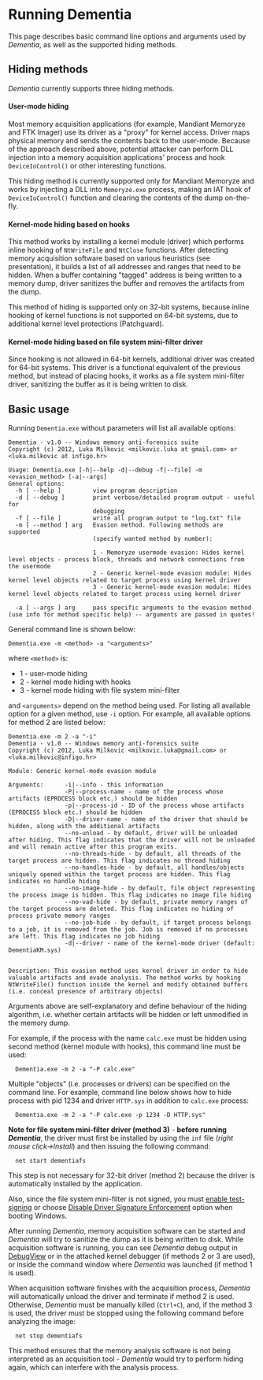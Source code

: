# Running Dementia #

This page describes basic command line options and arguments used by _Dementia_, as well as the supported hiding methods.

## Hiding methods ##

_Dementia_ currently supports three hiding methods.
#### User-mode hiding ####
Most memory acquisition applications (for example, Mandiant Memoryze and FTK Imager) use its driver as a "proxy" for kernel access. Driver maps physical memory and sends the contents back to the user-mode.
Because of the approach described above, potential attacker can perform DLL injection into a memory acquisition applications' process and hook `DeviceIoControl()` or other interesting functions.

This hiding method is currently supported only for Mandiant Memoryze and works by injecting a DLL into `Memoryze.exe` process, making an IAT hook of `DeviceIoControl()` function and clearing the contents of the dump on-the-fly.

#### Kernel-mode hiding based on hooks ####
This method works by installing a kernel module (driver) which performs inline hooking of `NtWriteFile` and `NtClose` functions. After detecting memory acquisition software based on various heuristics (see presentation), it builds a list of all addresses and ranges that need to be hidden. When a buffer containing "tagged" address is being written to a memory dump, driver sanitizes the buffer and removes the artifacts from the dump.

This method of hiding is supported only on 32-bit systems, because inline hooking of kernel functions is not supported on 64-bit systems, due to additional kernel level protections (Patchguard).

#### Kernel-mode hiding based on file system mini-filter driver ####
Since hooking is not allowed in 64-bit kernels, additional driver was created for 64-bit systems. This driver is a functional equivalent of the previous method, but instead of placing hooks, it works as a file system mini-filter driver, sanitizing the buffer as it is being written to disk.

## Basic usage ##
Running `Dementia.exe` without parameters will list all available options:
```
Dementia - v1.0 -- Windows memory anti-forensics suite
Copyright (c) 2012, Luka Milkovic <milkovic.luka at gmail.com> or <luka.milkovic at infigo.hr>

Usage: Dementia.exe [-h|--help -d|--debug -f|--file] -m <evasion_method> [-a|--args]
General options:
  -h [ --help ]         view program description
  -d [ --debug ]        print verbose/detailed program output - useful for
                        debugging
  -f [ --file ]         write all program output to "log.txt" file
  -m [ --method ] arg   Evasion method. Following methods are supported
                        (specify wanted method by number):

                        1 - Memoryze usermode evasion: Hides kernel level objects - process block, threads and network connections from the usermode
                        2 - Generic kernel-mode evasion module: Hides kernel level objects related to target process using kernel driver
                        3 - Generic kernel-mode evasion module: Hides kernel level objects related to target process using kernel driver

  -a [ --args ] arg     pass specific arguments to the evasion method (use info for method specific help) -- arguments are passed in quotes!
```

General command line is shown below:

```
Dementia.exe -m <method> -a "<arguments>"
```

where `<method>` is:
  * 1 - user-mode hiding
  * 2 - kernel mode hiding with hooks
  * 3 - kernel mode hiding with file system mini-filter

and `<arguments>` depend on the method being used.
For listing all available option for a given method, use `-i` option. For example, all available options for method 2 are listed below:

```
Dementia.exe -m 2 -a "-i"
Dementia - v1.0 -- Windows memory anti-forensics suite
Copyright (c) 2012, Luka Milkovic <milkovic.luka@gmail.com> or <luka.milkovic@infigo.hr>

Module: Generic kernel-mode evasion module

Arguments:      -i|--info - this information
                -P|--process-name - name of the process whose artifacts (EPROCESS block etc.) should be hidden
                -p|--process-id - ID of the process whose artifacts (EPROCESS block etc.) should be hidden
                -D|--driver-name - name of the driver that should be hidden, along with the additional artifacts
                --no-unload - by default, driver will be unloaded after hiding. This flag indicates that the driver will not be unloaded and will remain active after this program exits.
                --no-threads-hide - by default, all threads of the target process are hidden. This flag indicates no thread hiding
                --no-handles-hide - by default, all handles/objects uniquely opened within the target process are hidden. This flag indicates no handle hiding
                --no-image-hide - by default, file object representing the process image is hidden. This flag indicates no image file hiding
                --no-vad-hide - by default, private memory ranges of the target process are deleted. This flag indicates no hiding of process private memory ranges
                --no-job-hide - by default, if target process belongs to a job, it is removed from the job. Job is removed if no processes are left. This flag indicates no job hiding
                -d|--driver - name of the kernel-mode driver (default: DementiaKM.sys)


Description: This evasion method uses kernel driver in order to hide valuable artifacts and evade analysis. The method works by hooking NtWriteFile() function inside the kernel and modify obtained buffers (i.e. conceal presence of arbitrary objects)
```

Arguments above are self-explanatory and define behaviour of the hiding algorithm, i.e. whether certain artifacts will be hidden or left unmodified in the memory dump.

For example, if the process with the name `calc.exe` must be hidden using second method (kernel module with hooks), this command line must be used:
```
  Dementia.exe -m 2 -a "-P calc.exe"
```
Multiple "objects" (i.e. processes or drivers) can be specified on the command line. For example, command line below shows how to hide process with pid 1234 and driver `HTTP.sys` in addition to `calc.exe` process:
```
  Dementia.exe -m 2 -a "-P calc.exe -p 1234 -D HTTP.sys"
```

**Note for file system mini-filter driver (method 3)** - **before running _Dementia_**, the driver must first be installed by using the `inf` file (_right mouse click->Install_) and then issuing the following command:
```
  net start dementiafs
```
This step is not necessary for 32-bit driver (method 2) because the driver is automatically installed by the application.

Also, since the file system mini-filter is not signed, you must [enable test-signing](http://msdn.microsoft.com/en-us/library/windows/hardware/ff553484(v=vs.85).aspx) or choose [Disable Driver Signature Enforcement](http://www.raymond.cc/blog/loading-unsigned-drivers-in-windows-7-and-vista-64-bit-x64/) option when booting Windows.

After running _Dementia_, memory acquisition software can be started and _Dementia_ will try to sanitize the dump as it is being written to disk. While acquisition software is running, you can see _Dementia_ debug output in [DebugView](http://technet.microsoft.com/en-us/sysinternals/bb896647.aspx) or in the attached kernel debugger (if methods 2 or 3 are used), or inside the command window where _Dementia_ was launched (if method 1 is used).

When acquisition software finishes with the acquisition process, _Dementia_ will automatically unload the driver and terminate if method 2 is used. Otherwise, _Dementia_ must be manually killed (`Ctrl+C`), and, if the method 3 is used, the driver must be stopped using the following command before analyzing the image:
```
  net stop dementiafs
```
This method ensures that the memory analysis software is not being interpreted as an acquisition tool - _Dementia_ would try to perform hiding again, which can interfere with the analysis process.